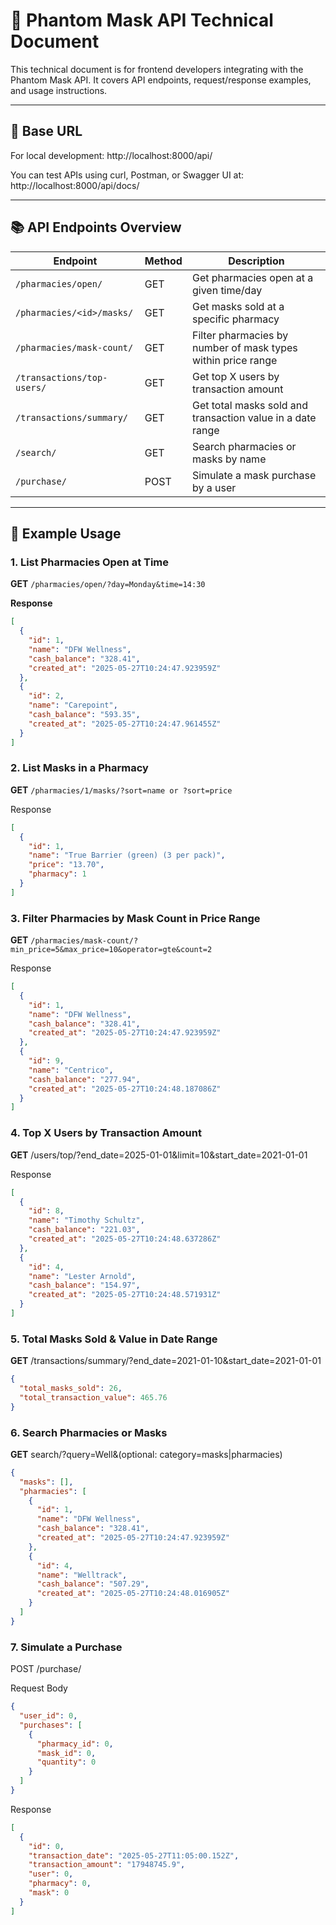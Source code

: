 # 📘 Phantom Mask API Technical Document

This technical document is for frontend developers integrating with the Phantom Mask API. It covers API endpoints, request/response examples, and usage instructions.

---

## 🔐 Base URL

For local development: http://localhost:8000/api/


You can test APIs using curl, Postman, or Swagger UI at:
http://localhost:8000/api/docs/

---

## 📚 API Endpoints Overview

| Endpoint | Method | Description |
|---------|--------|-------------|
| `/pharmacies/open/` | GET | Get pharmacies open at a given time/day |
| `/pharmacies/<id>/masks/` | GET | Get masks sold at a specific pharmacy |
| `/pharmacies/mask-count/` | GET | Filter pharmacies by number of mask types within price range |
| `/transactions/top-users/` | GET | Get top X users by transaction amount |
| `/transactions/summary/` | GET | Get total masks sold and transaction value in a date range |
| `/search/` | GET | Search pharmacies or masks by name |
| `/purchase/` | POST | Simulate a mask purchase by a user |

---

## 📌 Example Usage

### 1. List Pharmacies Open at Time

**GET** `/pharmacies/open/?day=Monday&time=14:30`

**Response**
```json
[
  {
    "id": 1,
    "name": "DFW Wellness",
    "cash_balance": "328.41",
    "created_at": "2025-05-27T10:24:47.923959Z"
  },
  {
    "id": 2,
    "name": "Carepoint",
    "cash_balance": "593.35",
    "created_at": "2025-05-27T10:24:47.961455Z"
  }
]
```

###  2. List Masks in a Pharmacy

**GET** `/pharmacies/1/masks/?sort=name or ?sort=price`

Response

```json
[
  {
    "id": 1,
    "name": "True Barrier (green) (3 per pack)",
    "price": "13.70",
    "pharmacy": 1
  }
]
```

### 3.  Filter Pharmacies by Mask Count in Price Range

**GET** `/pharmacies/mask-count/?min_price=5&max_price=10&operator=gte&count=2
`

Response
```json
[
  {
    "id": 1,
    "name": "DFW Wellness",
    "cash_balance": "328.41",
    "created_at": "2025-05-27T10:24:47.923959Z"
  },
  {
    "id": 9,
    "name": "Centrico",
    "cash_balance": "277.94",
    "created_at": "2025-05-27T10:24:48.187086Z"
  }
]
```

### 4.  Top X Users by Transaction Amount
**GET** /users/top/?end_date=2025-01-01&limit=10&start_date=2021-01-01

Response
```json
[
  {
    "id": 8,
    "name": "Timothy Schultz",
    "cash_balance": "221.03",
    "created_at": "2025-05-27T10:24:48.637286Z"
  },
  {
    "id": 4,
    "name": "Lester Arnold",
    "cash_balance": "154.97",
    "created_at": "2025-05-27T10:24:48.571931Z"
  }
]
```

### 5. Total Masks Sold & Value in Date Range
**GET** /transactions/summary/?end_date=2021-01-10&start_date=2021-01-01

```json
{
  "total_masks_sold": 26,
  "total_transaction_value": 465.76
}
```

### 6. Search Pharmacies or Masks
**GET** search/?query=Well&(optional: category=masks|pharmacies)
```json
{
  "masks": [],
  "pharmacies": [
    {
      "id": 1,
      "name": "DFW Wellness",
      "cash_balance": "328.41",
      "created_at": "2025-05-27T10:24:47.923959Z"
    },
    {
      "id": 4,
      "name": "Welltrack",
      "cash_balance": "507.29",
      "created_at": "2025-05-27T10:24:48.016905Z"
    }
  ]
}
```

### 7. Simulate a Purchase
POST /purchase/

Request Body
```json
{
  "user_id": 0,
  "purchases": [
    {
      "pharmacy_id": 0,
      "mask_id": 0,
      "quantity": 0
    }
  ]
}
```

Response
```json
[
  {
    "id": 0,
    "transaction_date": "2025-05-27T11:05:00.152Z",
    "transaction_amount": "17948745.9",
    "user": 0,
    "pharmacy": 0,
    "mask": 0
  }
]
```

